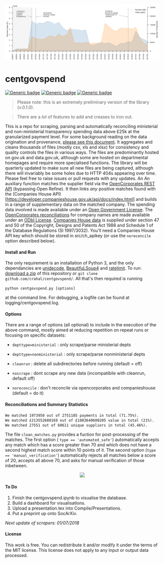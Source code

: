 <p align="center">
  <img src="https://github.com/crahal/centgovspend/blob/master/compile/figures/timeline.png" width="900"/>
</p>

# centgovspend

[![Generic badge](https://img.shields.io/badge/Python-3.6-<red>.svg)](https://shields.io/)  [![Generic badge](https://img.shields.io/badge/License-MIT-blue.svg)](https://shields.io/)  [![Generic badge](https://img.shields.io/badge/Maintained-Yes-green.svg)](https://shields.io/)

> Please note: this is an extremely preliminary version of the library (v.0.1.0).

> There are a _lot_ of features to add and creases to iron out.

This is a repo for scraping, parsing and automatically reconciling ministerial and non-ministerial transparency spending data above £25k at the granularized payment level. For some background reading on the data origination and provenance, [please see this document](https://assets.publishing.service.gov.uk/government/uploads/system/uploads/attachment_data/file/662332/guidance_for_publishing_spend.pdf). It aggregates and cleans thousands of files (mostly csv, xls and xlsx) for consistency and quality controls the files in various ways. The files are predominantly hosted on gov.uk and data.gov.uk, although some are hosted on departmental homepages and require more specialised functions. The library will be quarterly updated to make sure all new files are being captured, although there will invariably be some holes due to HTTP 404s appearing over time. Please feel free to raise issues or pull requests with any updates. An An auxiliary function matches the supplier field via the [OpenCorporates REST API](https://api.opencorporates.com/documentation/API-Reference) (bypassing Open Refine). It then links *any* positive matches found with the (Companies House API)[https://developer.companieshouse.gov.uk/api/docs/index.html] and builds in a range of supplementary data on the matched company. The spending data involved is made available under an [Open Government License](http://www.nationalarchives.gov.uk/doc/open-government-licence/version/3/). The [OpenCorporates reconciliations](https://opencorporates.com) for company names are made available under an [ODbl License](https://opencorporates.com/info/licence). [Companies House data](http://business.data.gov.uk/companies/docs/about-this-service.html) is supplied under section 47 and 50 of the Copyright, Designs and Patents Act 1988 and Schedule 1 of the Database Regulations (SI 1997/3032). You'll need a Companies House API key which should be stored in src/ch_apikey (or use the ```noreconcile``` option described below).

#### Install and Run

The only requirement is an installation of Python 3, and the only dependancies are [unidecode](https://pypi.org/project/Unidecode/), [BeautifuLSoup4](https://pypi.org/project/beautifulsoup4/) and [ratelimit](https://pypi.org/project/ratelimit/). To run: [download a zip](https://github.com/crahal/centgovspend/archive/master.zip) of this repository or `git clone github.com/crahal/centgovspend/`. All that's then required is running

```python centgovspend.py [options]```

 at the command line. For debugging, a logfile can be found at logging/centgovspend.log.

#### Options

There are a range of options (all optional) to include in the execution of the above command, mostly aimed at reducing repetition on repeat runs or focusing on specific datasets:

* `depttype=ministerial`   : only scrape/parse ministerial depts

* `depttype=nonministerial` : only scrape/parse nonministerial depts

* `cleanrun`                : delete all subdirectories before running (default = off)

* `noscrape`                : dont scrape any new data (incompatibile with cleanrun, default off)

* `noreconcile`        : don't reconcile via opencorporates and companieshouse (default = do it)

#### Reconciliations and Summary Statistics

```
We matched 1973950 out of 2751185 payments in total (71.75%).
We matched £213552680169 out of £1003640600205 value in total (21%).
We matched 27551 out of 60611 unique suppliers in total (45.46%).
```

The file ```clean_matches.py``` provides a fuction for post-processing of the matches. The first option ( ```type == 'automated_safe'```) automatically accepts any match which has a score greater than 70 and which does not have a second highest match score within 10 points of it.  The second option (```type == 'manual_verification'```) automatically rejects all matches below a score of 20, accepts all above 70, and asks for manual verification of those inbetween.

<p align="center">
  <img src="https://github.com/crahal/centgovspend/blob/master/compile/figures/mostmatch_and_safematch.png" width="700"/>
</p>

#### To Do

1. Finish the centgovspend.ipynb to visualise the database.
2. Build a dashboard for visualisations.
3. Upload a presentation.tex into Compile/Presentations.
4. Put a preprint up onto SocArXiv.

*Next update of scrapers: 01/07/2018*


#### License
This work is free. You can redistribute it and/or modify it under the terms of the MIT license. This license does not apply to any input or output data processed.
